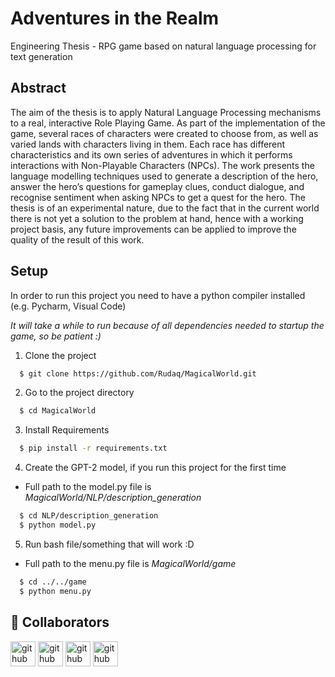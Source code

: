 
# Adventures in the Realm

Engineering Thesis - RPG game based on natural language processing for text generation



## Abstract 
The aim of the thesis is to apply Natural Language Processing mechanisms to a real, interactive Role
Playing Game. As part of the implementation of the game, several races of characters were created to
choose from, as well as varied lands with characters living in them. Each race has different characteristics
and its own series of adventures in which it performs interactions with Non-Playable Characters (NPCs).
The work presents the language modelling techniques used to generate a description of the hero, answer
the hero’s questions for gameplay clues, conduct dialogue, and recognise sentiment when asking NPCs
to get a quest for the hero. The thesis is of an experimental nature, due to the fact that in the current
world there is not yet a solution to the problem at hand, hence with a working project basis, any future
improvements can be applied to improve the quality of the result of this work.



## Setup
In order to run this project you need to have a python compiler installed (e.g. Pycharm, Visual Code)

*It will take a while to run because of all dependencies needed to startup the game, so be patient :)*


1. Clone the project

```bash
  $ git clone https://github.com/Rudaq/MagicalWorld.git
```

2. Go to the project directory

```bash
  $ cd MagicalWorld
```

3. Install Requirements

```bash
  $ pip install -r requirements.txt
```

4. Create the GPT-2 model, if you run this project for the first time
- Full path to the model.py file is *MagicalWorld/NLP/description_generation*
```bash
  $ cd NLP/description_generation
  $ python model.py
```

5. Run bash file/something that will work :D
- Full path to the menu.py file is *MagicalWorld/game* 
```bash
  $ cd ../../game 
  $ python menu.py
```


## 🔗 Collaborators
[<img src='https://cdn.jsdelivr.net/npm/simple-icons@3.0.1/icons/github.svg' alt='github' height='40'>](https://github.com/Rudaq)  [<img src='https://cdn.jsdelivr.net/npm/simple-icons@3.0.1/icons/github.svg' alt='github' height='40'>](https://github.com/KrzeminskaWeronika)  [<img src='https://cdn.jsdelivr.net/npm/simple-icons@3.0.1/icons/github.svg' alt='github' height='40'>](https://github.com/AleksandraRuminska)  [<img src='https://cdn.jsdelivr.net/npm/simple-icons@3.0.1/icons/github.svg' alt='github' height='40'>](https://github.com/milenzaml)  
